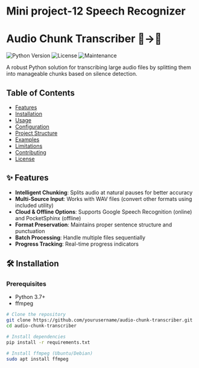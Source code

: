 # Mini project-12 Speech Recognizer
# Audio Chunk Transcriber 🎤→📝

![Python Version](https://img.shields.io/badge/python-3.7%2B-blue)
![License](https://img.shields.io/badge/license-MIT-green)
![Maintenance](https://img.shields.io/badge/Maintained%3F-yes-green.svg)

A robust Python solution for transcribing large audio files by splitting them into manageable chunks based on silence detection.

## Table of Contents
- [Features](#-features)
- [Installation](#-installation)
- [Usage](#-usage)
- [Configuration](#%EF%B8%8F-configuration)
- [Project Structure](#-project-structure)
- [Examples](#-examples)
- [Limitations](#-limitations)
- [Contributing](#-contributing)
- [License](#-license)

## ✨ Features

- **Intelligent Chunking**: Splits audio at natural pauses for better accuracy
- **Multi-Source Input**: Works with WAV files (convert other formats using included utility)
- **Cloud & Offline Options**: Supports Google Speech Recognition (online) and PocketSphinx (offline)
- **Format Preservation**: Maintains proper sentence structure and punctuation
- **Batch Processing**: Handle multiple files sequentially
- **Progress Tracking**: Real-time progress indicators

## 🛠 Installation

### Prerequisites

- Python 3.7+
- ffmpeg

```bash
# Clone the repository
git clone https://github.com/yourusername/audio-chunk-transcriber.git
cd audio-chunk-transcriber

# Install dependencies
pip install -r requirements.txt

# Install ffmpeg (Ubuntu/Debian)
sudo apt install ffmpeg
